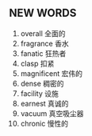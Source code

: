 ## NEW WORDS

1. overall 全面的
2. fragrance 香水
3. fanatic 狂热者
4. clasp 扣紧
5. magnificent 宏伟的
6. dense 稠密的
7. facility 设施
8. earnest 真诚的
9. vacuum 真空吸尘器
10. chronic 慢性的
